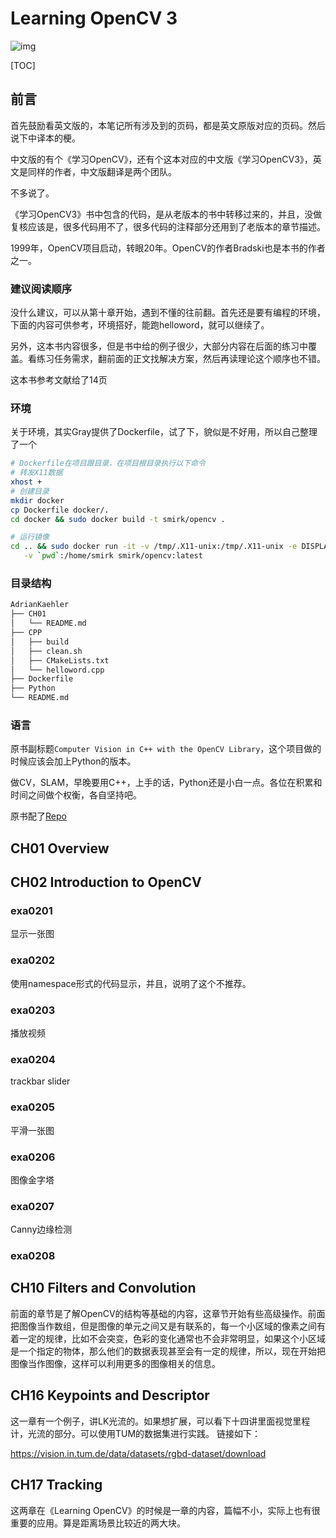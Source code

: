 # Learning OpenCV 3

![img](https://img.shields.io/docker/cloud/build/smirk/opencv.svg)

[TOC]

## 前言

首先鼓励看英文版的，本笔记所有涉及到的页码，都是英文原版对应的页码。然后说下中译本的梗。

中文版的有个《学习OpenCV》，还有个这本对应的中文版《学习OpenCV3》，英文是同样的作者，中文版翻译是两个团队。

不多说了。

《学习OpenCV3》书中包含的代码，是从老版本的书中转移过来的，并且，没做复核应该是，很多代码用不了，很多代码的注释部分还用到了老版本的章节描述。

1999年，OpenCV项目启动，转眼20年。OpenCV的作者Bradski也是本书的作者之一。

### 建议阅读顺序

没什么建议，可以从第十章开始，遇到不懂的往前翻。首先还是要有编程的环境，下面的内容可供参考，环境搭好，能跑helloword，就可以继续了。

另外，这本书内容很多，但是书中给的例子很少，大部分内容在后面的练习中覆盖。看练习任务需求，翻前面的正文找解决方案，然后再读理论这个顺序也不错。

这本书参考文献给了14页

### 环境

关于环境，其实Gray提供了Dockerfile，试了下，貌似是不好用，所以自己整理了一个

```bash
# Dockerfile在项目跟目录，在项目根目录执行以下命令
# 转发X11数据
xhost +
# 创建目录
mkdir docker
cp Dockerfile docker/.
cd docker && sudo docker build -t smirk/opencv .

# 运行镜像
cd .. && sudo docker run -it -v /tmp/.X11-unix:/tmp/.X11-unix -e DISPLAY=unix$DISPLAY \
   -v `pwd`:/home/smirk smirk/opencv:latest
```

### 目录结构

```bash
AdrianKaehler
├── CH01
│   └── README.md
├── CPP
│   ├── build
│   ├── clean.sh
│   ├── CMakeLists.txt
│   └── helloword.cpp
├── Dockerfile
├── Python
└── README.md
```

### 语言

原书副标题`Computer Vision in C++ with the OpenCV Library`，这个项目做的时候应该会加上Python的版本。

做CV，SLAM，早晚要用C++，上手的话，Python还是小白一点。各位在积累和时间之间做个权衡，各自坚持吧。

原书配了[Repo](https://github.com/oreillymedia/Learning-OpenCV-3_examples)

## CH01 Overview

## CH02 Introduction to OpenCV

### exa0201

显示一张图

### exa0202

使用namespace形式的代码显示，并且，说明了这个不推荐。

### exa0203

播放视频

### exa0204

trackbar slider

### exa0205

平滑一张图

### exa0206

图像金字塔

### exa0207

Canny边缘检测

### exa0208

## CH10 Filters and Convolution

前面的章节是了解OpenCV的结构等基础的内容，这章节开始有些高级操作。前面把图像当作数组，但是图像的单元之间又是有联系的，每一个小区域的像素之间有着一定的规律，比如不会突变，色彩的变化通常也不会非常明显，如果这个小区域是一个指定的物体，那么他们的数据表现甚至会有一定的规律，所以，现在开始把图像当作图像，这样可以利用更多的图像相关的信息。

## CH16 Keypoints and Descriptor

这一章有一个例子，讲LK光流的。如果想扩展，可以看下十四讲里面视觉里程计，光流的部分。可以使用TUM的数据集进行实践。
链接如下：

https://vision.in.tum.de/data/datasets/rgbd-dataset/download

## CH17 Tracking

这两章在《Learning OpenCV》的时候是一章的内容，篇幅不小，实际上也有很重要的应用。算是距离场景比较近的两大块。